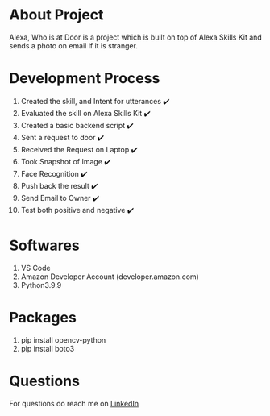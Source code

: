 # About Project

Alexa, Who is at Door is a project which is built on top of Alexa Skills Kit and sends a photo on email if it is stranger.

# Development Process

1. Created the skill, and Intent for utterances :heavy_check_mark:
2. Evaluated the skill on Alexa Skills Kit :heavy_check_mark:
3. Created a basic backend script :heavy_check_mark:
4. Sent a request to door :heavy_check_mark:
5. Received the Request on Laptop :heavy_check_mark:
6. Took Snapshot of Image :heavy_check_mark:
7. Face Recognition :heavy_check_mark:
8. Push back the result :heavy_check_mark:
9. Send Email to Owner :heavy_check_mark:
10. Test both positive and negative :heavy_check_mark:

# Softwares
1. VS Code
2. Amazon Developer Account (developer.amazon.com)
3. Python3.9.9

# Packages
1. pip install opencv-python
2. pip install boto3

# Questions
For questions do reach me on <a href="https://linkedin.com/in/MadhuPIoT">LinkedIn</a>
